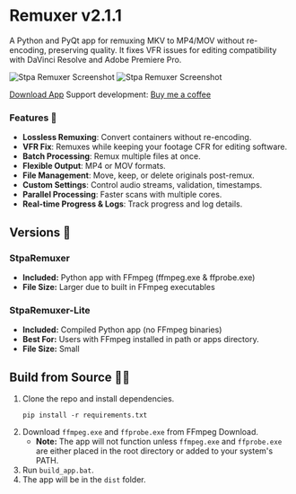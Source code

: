 # Remuxer v2.1.1

A Python and PyQt app for remuxing MKV to MP4/MOV without re-encoding, preserving quality. It fixes VFR issues for editing compatibility with DaVinci Resolve and Adobe Premiere Pro.

![Stpa Remuxer Screenshot](https://i.imgur.com/AFLqXYZ.png)
![Stpa Remuxer Screenshot](https://i.imgur.com/mwU5gKO.png)

[Download App](https://github.com/notstpa/stpa-remuxer/releases/tag/25.09.23)
Support development: <a href="https://www.buymeacoffee.com/stpa" target="_blank">Buy me a coffee</a>

### Features 🚀
- **Lossless Remuxing**: Convert containers without re-encoding.
- **VFR Fix**: Remuxes while keeping your footage CFR for editing software.
- **Batch Processing**: Remux multiple files at once.
- **Flexible Output**: MP4 or MOV formats.
- **File Management**: Move, keep, or delete originals post-remux.
- **Custom Settings**: Control audio streams, validation, timestamps.
- **Parallel Processing**: Faster scans with multiple cores.
- **Real-time Progress & Logs**: Track progress and log details.

## Versions 📁

### StpaRemuxer
- **Included:** Python app with FFmpeg (ffmpeg.exe & ffprobe.exe)
- **File Size:** Larger due to built in FFmpeg executables

### StpaRemuxer-Lite
- **Included:** Compiled Python app (no FFmpeg binaries)
- **Best For:** Users with FFmpeg installed in path or apps directory.
- **File Size:** Small

## Build from Source 🧑‍💻
1. Clone the repo and install dependencies.
   ```shell
   pip install -r requirements.txt
   ```
2. Download `ffmpeg.exe` and `ffprobe.exe` from FFmpeg Download.
   - **Note:** The app will not function unless `ffmpeg.exe` and `ffprobe.exe` are either placed in the root directory or added to your system's PATH.
3. Run `build_app.bat`.
4. The app will be in the `dist` folder.
